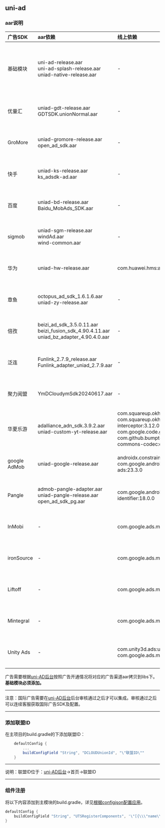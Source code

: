 ## uni-ad

### aar说明

|广告SDK			|aar依赖																							|线上依赖																																																		|仓库地址																								|说明						|
|:--			|:--																							|:--																																																		|-																									|:--						|
|基础模块			|uni-ad-release.aar<br/>uni-ad-splash-release.aar<br/>uniad-native-release.aar					|-																																																			|-																									|广告基础模块及开屏广告，必选	|
|优量汇			|uniad-gdt-release.aar<br/>GDTSDK.unionNormal.aar												|-																																																			|-																									|可选，国内广告				|
|GroMore		|uniad-gromore-release.aar<br/>open_ad_sdk.aar													|-																																																			|-																									|可选，国内广告				|
|快手			|uniad-ks-release.aar<br/>ks_adsdk-ad.aar														|-																																																			|-																									|可选，国内广告				|
|百度			|uniad-bd-release.aar<br/>Baidu_MobAds_SDK.aar													|-																																																			|-																									|可选，国内广告				|
|sigmob			|uniad-sgm-release.aar<br/>windAd.aar<br/>wind-common.aar										|-																																																			|-																									|可选，国内广告				|
|华为			|uniad-hw-release.aar																			|com.huawei.hms:ads-lite:13.4.66.300																																										|maven {url 'https://developer.huawei.com/repo/'}													|可选，国内广告				|
|章鱼			|octopus_ad_sdk_1.6.1.6.aar<br/>uniad-zy-release.aar											|-																																																			|-																									|可选，国内广告				|
|倍孜			|beizi_ad_sdk_3.5.0.11.aar<br/>beizi_fusion_sdk_4.90.4.11.aar<br/>uniad_bz_adapter_4.90.4.0.aar	|-																																																			|-																									|可选，国内广告				|
|泛连			|Funlink_2.7.9_release.aar<br/>Funlink_adapter_uniad_2.7.9.aar									|-																																																			|-																									|可选，国内广告				|
|聚力阅盟			|YmDCloudymSdk20240617.aar																		|-																																																			|-																									|可选，国内广告				|
|华夏乐游			|adalliance_adn_sdk.3.9.2.aar<br/>uniad-custom-yt-release.aar									|com.squareup.okhttp3:okhttp:3.12.0<br/>com.squareup.okhttp3:logging-interceptor:3.12.0<br/>com.google.code.gson:gson:2.8.0<br/>com.github.bumptech.glide:glide:4.7.1<br/>commons-codec:commons-codec:1.15	|-																									|可选，国内广告				|
|google AdMob	|uniad-google-release.aar																		|androidx.constraintlayout:constraintlayout:2.1.3<br/>com.google.android.gms:play-services-ads:23.3.0																										|-																									|可选，国际广告				|
|Pangle			|admob-pangle-adapter.aar<br/>uniad-pangle-release.aar<br/>open_ad_sdk_pg.aar					|com.google.android.gms:play-services-ads-identifier:18.0.0																																					|-																									|可选，国际广告				|
|InMobi			|-																								|com.google.ads.mediation:inmobi:10.7.5.0																																									|-																									|可选，国际广告				|
|ironSource		|-																								|com.google.ads.mediation:ironsource:8.2.1.0																																								|maven {url = uri("https://android-sdk.is.com/")}													|可选，国际广告				|
|Liftoff		|-																								|com.google.ads.mediation:vungle:7.4.0.1																																									|-																									|可选，国际广告				|
|Mintegral		|-																								|com.google.ads.mediation:mintegral:16.8.41.0																																								|maven {url = uri("https://dl-maven-android.mintegral.com/repository/mbridge_android_sdk_oversea")}	|可选，国际广告				|
|Unity Ads		|-																								|com.unity3d.ads:unity-ads:4.12.1<br/>com.google.ads.mediation:unity:4.12.2.0																																|-																									|可选，国际广告				|

广告需要根据[uni-AD后台](https://uniad.dcloud.net.cn/)按照广告开通情况将对应的广告渠道aar拷贝到libs下。**基础模块必须添加。**

***
注意：国际广告需要在[uni-AD后台](https://uniad.dcloud.net.cn/)后台审核通过之后才可以集成。审核通过之后可以连续客服获取国际广告SDK及配置。
***

### 添加联盟ID

在主项目的build.gradle的下添加联盟ID：

```groovy
	defaultConfig {
        ...
        buildConfigField "String", "DCLOUDUnionId", "\"联盟ID\""
    }
```

***
说明：联盟ID位于：[uni-AD后台](https://uniad.dcloud.net.cn/)->首页->联盟ID
***

### 组件注册

将以下内容添加到主模块的build.gradle，详见[根据configjson配置应用](../../use/androiduts.md#utscomponents)。

```groovy
defaultConfig {
    buildConfigField "String", "UTSRegisterComponents", '\"[{\\\"name\\\":\\\"ad\\\",\\\"class\\\":\\\"uts.sdk.modules.DCloudUniAd.AdComponent\\\"}]\"'
}
```
